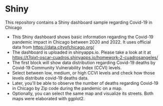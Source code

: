 # Shiny
This repository contains a Shiny dashboard sample regarding Covid-19 in Chicago

+ This Shiny dashboard shows basic information regarding the Covid-19 pandemic impact in Chicago between 2020 and 2022. It uses official data from https://data.cityofchicago.org/ 
+ The dashboard is uploaded in shinyapps.io. Please take a look at it at https://t7qixt-oscar-cuadros.shinyapps.io/homework-2-cuadrosangeles/
+ The first block will show data distribution regarding Covid-19 deaths by Covid-19 Community Vulnerability Index (CCVI) levels.
+ Select between low, medium, or high CCVI levels and check how those levels distribute covid-19 deaths data.
+ Later, you'll be able to observe the number of deaths regarding Covid-19 in Chicago by Zip code during the pandemic on a map. 
+ Optionally, you can select the same map and visualize its streets. Both maps were elaborated with ggplot2.

